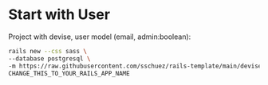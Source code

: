 # Start with User

Project with devise, user model (email, admin:boolean):

```bash
rails new --css sass \
--database postgresql \
-m https://raw.githubusercontent.com/sschuez/rails-template/main/devise.rb \
CHANGE_THIS_TO_YOUR_RAILS_APP_NAME
```
